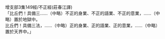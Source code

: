 增支部3集149經/不正經(莊春江譯)  
「比丘們！具備三……（中略）不正的身業、不正的語業、不正的意業，……（中略）置於地獄中。  
比丘們！具備三法，……（中略）正的身業、正的語業、正的意業，……（中略）置於天界中。」  
  
  
